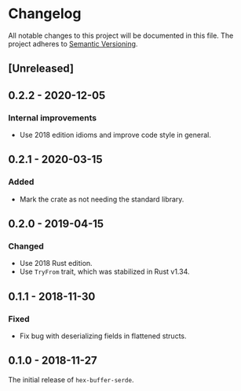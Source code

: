 # Changelog

All notable changes to this project will be documented in this file.
The project adheres to [Semantic Versioning](http://semver.org/spec/v2.0.0.html).

## [Unreleased]

## 0.2.2 - 2020-12-05

### Internal improvements

- Use 2018 edition idioms and improve code style in general.

## 0.2.1 - 2020-03-15

### Added

- Mark the crate as not needing the standard library.

## 0.2.0 - 2019-04-15

### Changed

- Use 2018 Rust edition.
- Use `TryFrom` trait, which was stabilized in Rust v1.34.

## 0.1.1 - 2018-11-30

### Fixed

- Fix bug with deserializing fields in flattened structs.

## 0.1.0 - 2018-11-27

The initial release of `hex-buffer-serde`.

